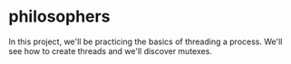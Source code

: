 # philosophers
In this project, we'll be practicing the basics of threading a process. We'll see how to create threads and we'll discover mutexes.
